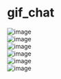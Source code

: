 # gif_chat

![image](https://github.com/dtc03003/gif_chat/assets/66206266/bb41aed1-c526-430c-b7d1-750269fbc3a7) <br/>
![image](https://github.com/dtc03003/gif_chat/assets/66206266/cd55417f-363e-499e-9e12-4bf3deba844b) <br/>
![image](https://github.com/dtc03003/gif_chat/assets/66206266/da47a640-a182-4434-a799-4deb49bb62fc) <br/>
![image](https://github.com/dtc03003/gif_chat/assets/66206266/c23b5b44-cd95-483f-9e80-a04ff9770277) <br/>
![image](https://github.com/dtc03003/gif_chat/assets/66206266/47a2ad3f-0308-4522-a6ed-8f8c535fa9a3) <br/>
![image](https://github.com/dtc03003/gif_chat/assets/66206266/4d4c1e66-bb85-4211-b048-e663732e942f) <br/>
